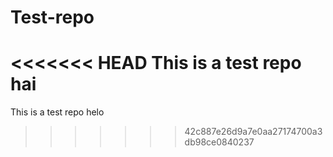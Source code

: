 # Test-repo
<<<<<<< HEAD
This is a test repo hai
=======
This is a test repo helo
>>>>>>> 42c887e26d9a7e0aa27174700a3db98ce0840237
